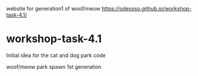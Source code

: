 website for generation1 of woof/meow https://odessso.github.io/workshop-task-4.1/

# workshop-task-4.1
Initial idea for the cat and dog park code

woof/meow park spawn 1st generation

